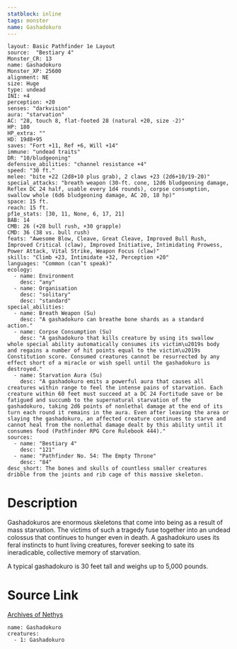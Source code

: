 ```yaml
---
statblock: inline
tags: monster
name: Gashadokuro
---
```

```statblock
layout: Basic Pathfinder 1e Layout
source:  "Bestiary 4"
Monster_CR: 13
name: Gashadokuro
Monster_XP: 25600
alignment: NE
size: Huge
type: undead
INI: +4
perception: +20
senses: "darkvision"
aura: "starvation"
AC: "28, touch 8, flat-footed 28 (natural +20, size -2)"
HP: 180
HP_extra: ""
HD: 19d8+95
saves: "Fort +11, Ref +6, Will +14"
immune: "undead traits"
DR: "10/bludgeoning"
defensive_abilities: "channel resistance +4"
speed: "30 ft."
melee: "bite +22 (2d8+10 plus grab), 2 claws +23 (2d6+10/19-20)"
special_attacks: "breath weapon (30-ft. cone, 12d6 bludgeoning damage, Reflex DC 24 half, usable every 1d4 rounds), corpse consumption, swallow whole (6d6 bludgeoning damage, AC 20, 18 hp)"
space: 15 ft.
reach: 15 ft.
pf1e_stats: [30, 11, None, 6, 17, 21]
BAB: 14
CMB: 26 (+28 bull rush, +30 grapple)
CMD: 36 (38 vs. bull rush)
feats: "Awesome Blow, Cleave, Great Cleave, Improved Bull Rush, Improved Critical (claw), Improved Initiative, Intimidating Prowess, Power Attack, Vital Strike, Weapon Focus (claw)"
skills: "Climb +23, Intimidate +32, Perception +20"
languages: "Common (can’t speak)"
ecology:
  - name: Environment
    desc: "any"
  - name: Organisation
    desc: "solitary"
    desc: "standard"
special_abilities:
  - name: Breath Weapon (Su)
    desc: "A gashadokuro can breathe bone shards as a standard action."
  - name: Corpse Consumption (Su)
    desc: "A gashadokuro that kills creature by using its swallow whole special ability automatically consumes its victim\u2019s body and regains a number of hit points equal to the victim\u2019s Constitution score. Consumed creatures cannot be resurrected by any effect short of a miracle or wish spell until the gashadokuro is destroyed."
  - name: Starvation Aura (Su)
    desc: "A gashadokuro emits a powerful aura that causes all creatures within range to feel the intense pains of starvation. Each creature within 60 feet must succeed at a DC 24 Fortitude save or be fatigued and succumb to the supernatural starvation of the gashadokuro, taking 2d6 points of nonlethal damage at the end of its turn each round it remains in the aura. Even after leaving the area or slaying the gashadokuro, an affected creature continues to starve and cannot heal from the nonlethal damage dealt by this ability until it consumes food (Pathfinder RPG Core Rulebook 444)."
sources:
  - name: "Bestiary 4"
    desc: "121"
  - name: "Pathfinder No. 54: The Empty Throne"
    desc: "84"
desc_short: The bones and skulls of countless smaller creatures dribble from the joints and rib cage of this massive skeleton.
```
# Description
Gashadokuros are enormous skeletons that come into being as a result of mass starvation. The victims of such a tragedy fuse together into an undead colossus that continues to hunger even in death. A gashadokuro uses its feral instincts to hunt living creatures, forever seeking to sate its ineradicable, collective memory of starvation.

A typical gashadokuro is 30 feet tall and weighs up to 5,000 pounds.
# Source Link
[Archives of Nethys](https://aonprd.com/MonsterDisplay.aspx?ItemName=Gashadokuro)
```encounter-table
name: Gashadokuro
creatures:
  - 1: Gashadokuro
```
